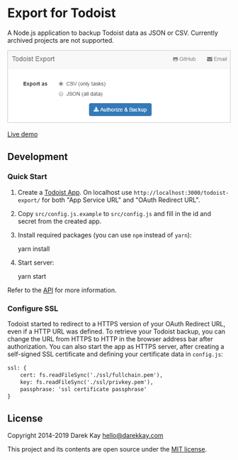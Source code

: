 # Export for Todoist

A Node.js application to backup Todoist data as JSON or CSV. Currently archived projects are not supported.

![Screenshot](screenshot.png)

[Live demo](https://darekkay.com/todoist-export/)

## Development

### Quick Start

1. Create a [Todoist App](https://developer.todoist.com/appconsole.html). On localhost use `http://localhost:3000/todoist-export/` for both "App Service URL" and "OAuth Redirect URL".

2. Copy `src/config.js.example` to `src/config.js` and fill in the id and secret from the created app.

3. Install required packages (you can use `npm` instead of `yarn`):

   yarn install

4. Start server:

   yarn start

Refer to the [API](https://developer.todoist.com/) for more information.

### Configure SSL

Todoist started to redirect to a HTTPS version of your OAuth Redirect URL, even if a HTTP URL was defined. To retrieve your Todoist backup, you can change the URL from HTTPS to HTTP in the browser address bar after authorization. You can also start the app as HTTPS server, after creating a self-signed SSL certificate and defining your certificate data in `config.js`:

```
ssl: {
    cert: fs.readFileSync('./ssl/fullchain.pem'),
    key: fs.readFileSync('./ssl/privkey.pem'),
    passphrase: 'ssl certificate passphrase'
}
```

## License

Copyright 2014-2019 Darek Kay <hello@darekkay.com>

This project and its contents are open source under the [MIT license](LICENSE).
